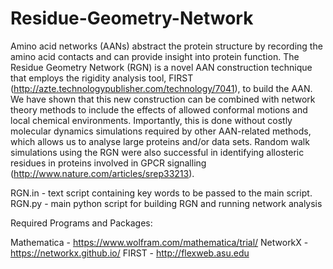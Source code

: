# Residue-Geometry-Network
Amino acid networks (AANs) abstract the protein structure by recording the amino acid contacts and can provide insight into protein function. The Residue Geometry Network (RGN) is a novel AAN construction technique that employs the rigidity analysis tool, FIRST (http://azte.technologypublisher.com/technology/7041), to build the AAN. We have shown that this new construction can be combined with network theory methods  to include the effects of allowed conformal motions and local chemical environments. Importantly, this is done without costly molecular dynamics simulations required by other AAN-related methods, which allows us to analyse large proteins and/or data sets. Random walk simulations using the RGN were also successful in identifying allosteric residues in proteins involved in GPCR signalling (http://www.nature.com/articles/srep33213). 

RGN.in - text script containing key words to be passed to the main script.
RGN.py - main python script for building RGN and running network analysis

Required Programs and Packages:

Mathematica - https://www.wolfram.com/mathematica/trial/
NetworkX - https://networkx.github.io/
FIRST -  http://flexweb.asu.edu 
